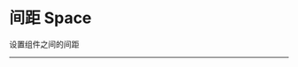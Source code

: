 # 间距 Space

设置组件之间的间距

---

<script setup>
import SpaceBasicUse from "./component/space-basic-use.md"
import SpaceVerticalOffset from "./component/space-vertical-offset.md"
import SpaceSize from "./component/space-size.md"
import SpaceAlign from "./component/space-align.md"
import SpaceWrap from "./component/space-wrap.md"
import SpaceSplit from "./component/space-split.md"
import SpaceApi from "./component/space-api.md"

</script>

<space-basic-use />
<space-vertical-offset />
<space-size />
<space-align />
<space-wrap />
<space-split />
<space-api />
